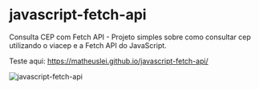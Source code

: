 # javascript-fetch-api
Consulta CEP com Fetch API - Projeto simples sobre como consultar cep utilizando o viacep e a Fetch API do JavaScript. 

Teste aqui: https://matheuslei.github.io/javascript-fetch-api/


![javascript-fetch-api](https://user-images.githubusercontent.com/65515537/171446109-d47285a7-6561-4997-8089-6bcd251d789c.gif)
